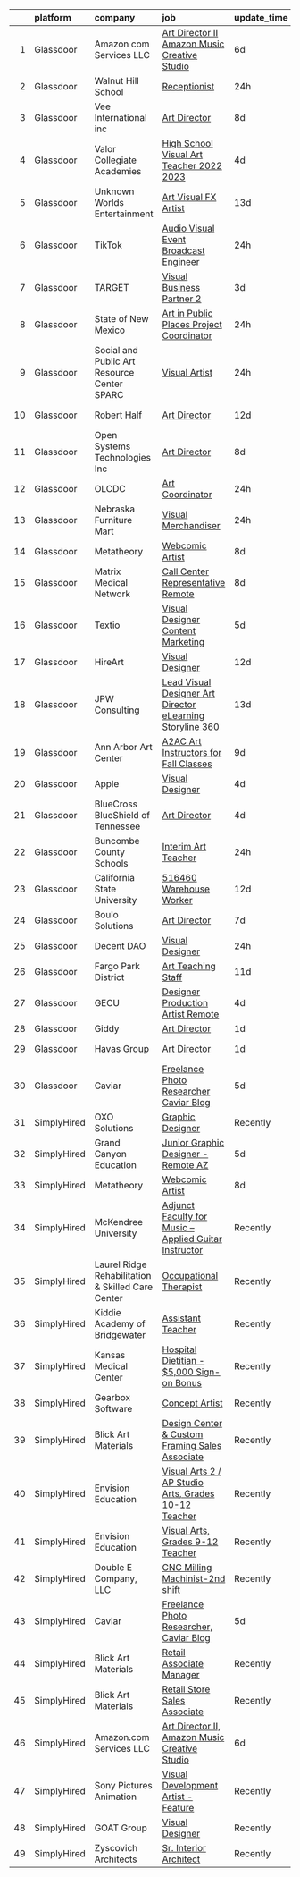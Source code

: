 

|    | platform    | company                                           | job                                                                                                                                                                                                                                                                                                                                                                                                                                                                                                                                                                                                                                                                                                                                                                                                                                                                                                                                                                                                                     | update_time   | location                |
|---:|:------------|:--------------------------------------------------|:------------------------------------------------------------------------------------------------------------------------------------------------------------------------------------------------------------------------------------------------------------------------------------------------------------------------------------------------------------------------------------------------------------------------------------------------------------------------------------------------------------------------------------------------------------------------------------------------------------------------------------------------------------------------------------------------------------------------------------------------------------------------------------------------------------------------------------------------------------------------------------------------------------------------------------------------------------------------------------------------------------------------|:--------------|:------------------------|
|  1 | Glassdoor   | Amazon com Services LLC                           | [Art Director II  Amazon Music Creative Studio](https://www.glassdoor.com/partner/jobListing.htm?pos=115&ao=1136043&s=58&guid=000001823e7083b7ade67d457055d95b&src=GD_JOB_AD&t=SR&vt=w&cs=1_6ae83a21&cb=1658904937782&jobListingId=1008016435378&jrtk=3-0-1g8v710uo2inm001-1g8v710v8i3ba800-81f4403d1ed4addf-)                                                                                                                                                                                                                                                                                                                                                                                                                                                                                                                                                                                                                                                                                                          | 6d            | Remote                  |
|  2 | Glassdoor   | Walnut Hill School                                | [Receptionist](https://www.glassdoor.com/partner/jobListing.htm?pos=129&ao=1136043&s=58&guid=000001823e7083b7ade67d457055d95b&src=GD_JOB_AD&t=SR&vt=w&cs=1_e17763f0&cb=1658904937785&jobListingId=1008031063818&jrtk=3-0-1g8v710uo2inm001-1g8v710v8i3ba800-df5b4aa895a8cf87-)                                                                                                                                                                                                                                                                                                                                                                                                                                                                                                                                                                                                                                                                                                                                           | 24h           | Natick, MA              |
|  3 | Glassdoor   | Vee International inc                             | [Art Director](https://www.glassdoor.com/partner/jobListing.htm?pos=106&ao=1110586&s=58&guid=000001823e7083b7ade67d457055d95b&src=GD_JOB_AD&t=SR&vt=w&ea=1&cs=1_b715a536&cb=1658904937781&jobListingId=1008012096590&cpc=8795CF9063CD573D&jrtk=3-0-1g8v710uo2inm001-1g8v710v8i3ba800-280d21d98f6d21df--6NYlbfkN0Dr6IKwl4lkWnAOZFGyO8hF2TMBrUYSqKPpHH7znGLbnsjvVMpQ7-eveiYjoB_rmKX6iN6SJnSRg7b5hza-xotHDs6isXPf2WCyaeo0vX9AbXl5sWRX9fadHAd-5alw0tkD0M7hNsRnHBD1cKQO-RrPwTMDAVfDnc1Fjkbz-CruxKtoxFXcjJWefE1BEM_o4GELnCOw3p-p7RnO-eHU-OD4sJx1rKDrCxL1S-zbleBdyLQmLInUEAWcaTksHUz2QVoW1BFF3iVKg-kyeLY6W6HARmgftOjNzjzhme0aFu17_oqXYUt_ZrVmXR0eV3N4mT-NiOgbpSuTAldV763MtvwNCeDsog4-N_HtF266u63HHS59xzzE4UDwMb5p8_RnQrNLre0xaNZN-2JkhntdgFmjZS6jxDp5d9bgFuAk8EyM8wJPtxnucAo_Pe_g2bXmCNKwP6Ht3TIDDXhgK2Z2rg7J_oWl5IMw_weRU2zG_vCng2cEAkfCcmOX)                                                                                                                                                                                 | 8d            | Garden City, NY         |
|  4 | Glassdoor   | Valor Collegiate Academies                        | [High School Visual Art Teacher  2022 2023 ](https://www.glassdoor.com/partner/jobListing.htm?pos=124&ao=1136043&s=58&guid=000001823e7083b7ade67d457055d95b&src=GD_JOB_AD&t=SR&vt=w&cs=1_cf4bb65c&cb=1658904937784&jobListingId=1008023754773&jrtk=3-0-1g8v710uo2inm001-1g8v710v8i3ba800-10cbe1d825fb58b8-)                                                                                                                                                                                                                                                                                                                                                                                                                                                                                                                                                                                                                                                                                                             | 4d            | Nashville, TN           |
|  5 | Glassdoor   | Unknown Worlds Entertainment                      | [Art  Visual FX Artist](https://www.glassdoor.com/partner/jobListing.htm?pos=123&ao=1136043&s=58&guid=000001823e7083b7ade67d457055d95b&src=GD_JOB_AD&t=SR&vt=w&cs=1_5e019eb3&cb=1658904937783&jobListingId=1008003593102&jrtk=3-0-1g8v710uo2inm001-1g8v710v8i3ba800-f79e4c06a48c4c69-)                                                                                                                                                                                                                                                                                                                                                                                                                                                                                                                                                                                                                                                                                                                                  | 13d           | San Francisco, CA       |
|  6 | Glassdoor   | TikTok                                            | [Audio Visual Event Broadcast Engineer](https://www.glassdoor.com/partner/jobListing.htm?pos=130&ao=1136043&s=58&guid=000001823e7083b7ade67d457055d95b&src=GD_JOB_AD&t=SR&vt=w&cs=1_ae8b32bd&cb=1658904937786&jobListingId=1008032006428&jrtk=3-0-1g8v710uo2inm001-1g8v710v8i3ba800-3b13a206955d49d6-)                                                                                                                                                                                                                                                                                                                                                                                                                                                                                                                                                                                                                                                                                                                  | 24h           | Los Angeles, CA         |
|  7 | Glassdoor   | TARGET                                            | [Visual Business Partner 2](https://www.glassdoor.com/partner/jobListing.htm?pos=119&ao=1136043&s=58&guid=000001823e7083b7ade67d457055d95b&src=GD_JOB_AD&t=SR&vt=w&cs=1_7ca5c514&cb=1658904937782&jobListingId=1008024276573&jrtk=3-0-1g8v710uo2inm001-1g8v710v8i3ba800-a521257f5425f045-)                                                                                                                                                                                                                                                                                                                                                                                                                                                                                                                                                                                                                                                                                                                              | 3d            | Minneapolis, MN         |
|  8 | Glassdoor   | State of New Mexico                               | [Art in Public Places Project Coordinator](https://www.glassdoor.com/partner/jobListing.htm?pos=114&ao=1136043&s=58&guid=000001823e7083b7ade67d457055d95b&src=GD_JOB_AD&t=SR&vt=w&cs=1_4098be2b&cb=1658904937782&jobListingId=1008031624228&jrtk=3-0-1g8v710uo2inm001-1g8v710v8i3ba800-d51bb99bda08e0e8-)                                                                                                                                                                                                                                                                                                                                                                                                                                                                                                                                                                                                                                                                                                               | 24h           | Santa Fe, NM            |
|  9 | Glassdoor   | Social and Public Art Resource Center  SPARC      | [Visual Artist](https://www.glassdoor.com/partner/jobListing.htm?pos=104&ao=1110586&s=58&guid=000001823e7083b7ade67d457055d95b&src=GD_JOB_AD&t=SR&vt=w&ea=1&cs=1_02ed3054&cb=1658904937781&jobListingId=1008030919170&cpc=C3517E2410EFB392&jrtk=3-0-1g8v710uo2inm001-1g8v710v8i3ba800-610ea3077eb6bca9--6NYlbfkN0BHIfC1zsKGIu0R3teaIu8liT7fbRNLaQeDQfcPJweUK9FtGyWMTNeDI1u7lKa5RP15UaJtCi9LHbLRdkEZLMcmsrtH7ngKR22w4wVXI4u8aZYUvYwrUbv5gbGf1cYDbuuTgwlH-KwdIslWeiNRQhDinXj1_3YRTuMcJwkt5CGCfVwx_Qx-vUJzRaKt0zpRMojVdPoEz0ZJ4P6In2n7G95QL5slec76t5ebDYf0q2Ep1FElJC0kuCDKSrWkEacHyufXe4IIZZ418zbuJKWQd-mAOJzduQrYtn7df8FhfTcMzvLZhOqTkJRP39icVkXdUZ2TqwB7Gmk4ZqegaMHtAh4p0P-PGkONZt-RtpSrDj1G_qXlUzCBjeFsclzNF2g9uR2Mu3188bHyx-cW28m8cLQ9vb6zH3M_pqFHkf-CZbGRERN7W8mS9NIFDzxc46qjNbNzJtYC0BmVynQwRUPcqLAq_yWZyRc7jzYjM3B_OfDTDmgC2rvFcc8Hm0gSV0gDkRU%3D)                                                                                                                                                                  | 24h           | Venice, CA              |
| 10 | Glassdoor   | Robert Half                                       | [Art Director](https://www.glassdoor.com/partner/jobListing.htm?pos=109&ao=1110586&s=58&guid=000001823e7083b7ade67d457055d95b&src=GD_JOB_AD&t=SR&vt=w&ea=1&cs=1_c564fa2e&cb=1658904937782&jobListingId=1008006806082&cpc=8795CF9063CD573D&jrtk=3-0-1g8v710uo2inm001-1g8v710v8i3ba800-189adaf153f90673--6NYlbfkN0CpzDdaQkua3np5pkmj49lKioZwmwxQ-yx5plwbYmV_M_naZz0UvX_-3Rym5RFfVn4BtoAGkewSplp9mAj4eT5jUwDfKOyoZXSfsb1jFh7dJIZ6rWxGJo9J6rSQqSqCXU7q8Vl9Ke0jn7_3ta96pVOIFnKt620_OgbLt1l25OEWsPGEeleBsmRwR-h-2KlfaIzJarhOd9e4J9WwIb6JBsZt-rPszWSK84ykyMlOdceNifshGvPQ0Ygh2bmPYhHyPELRhitFG-_7ip4SC1F3v3UCrJDbQs4suNxIZxa20z_sjjJRvJ06c5kq-UiklRYPlVoTZp8evgQIUyAPc-n_VqYs1a3EX43E-jWjXOKTQSW2NntT5idDkudl_Cz6auu72mKav_UBtE0ekYJFpM-aTlk_y0KdyTYiyn4FRIHK-p5grzMWH_MVASywXi8RnSwDD92a5SmTug2_NKfLXvg59IoAZ-iR2jdHvj7AGltih97kWhQSel76qOTFCx4eJAYcDtJOzubHYSgem2E3CPSxgNT6XaZ0DN5jSoehZ_JNFiRHVzoV6eZSTwbb)                                                                                                                 | 12d           | Santa Monica, CA        |
| 11 | Glassdoor   | Open Systems Technologies  Inc                    | [Art Director](https://www.glassdoor.com/partner/jobListing.htm?pos=103&ao=1110586&s=58&guid=000001823e7083b7ade67d457055d95b&src=GD_JOB_AD&t=SR&vt=w&ea=1&cs=1_cf4012c8&cb=1658904937781&jobListingId=1008011914909&cpc=18E4F2D8CCA3E56E&jrtk=3-0-1g8v710uo2inm001-1g8v710v8i3ba800-90d20c6be5de214c--6NYlbfkN0AH-vKSKf954TbfaTaq1ZlMbLaaYD_U8azoj_hilCWJQADkfFoYjfNx5RInn64u187wL4L7guEVaPj1iYm_ZtYC5TRH_TyT5lhDhM_O1TiebFvR92MvwiA5yQ4gMcLlIwUmte6UuiqBZTDzUQKy4rKuYxZfSJGF9-ubSJTjOFUHp4gRq8xUoMZxii0Z4DnuARwEMrm7GLB5omBz_mUjjk92nqGBGecVvg63vAiqRcfVghkGa15gK-Rs9V4xLh1wMWfsqUSO6Jw2o9GTxpFBjnRtik0WxfgTIjEmiEjKzEPep5NrT7WOo3bY0Y8HCW5cXXor0rYS6ujEsTUB8m7lTOjbX0KJYfoh41l9evws5egnCnyJhTI4vm9M_Tu2_7vkmFrXxW8aqpHvYWABytkOx8bAGaGV2997cEdK3rEqcX9omMPItZ9TCtQgSt4-WG4SIU0gy9hHKPX6DJuZ6zrQLsn3qk8k9r_qoz2GxyiAf7okby2Wz8vx_9JU)                                                                                                                                                                                 | 8d            | Lexington, MA           |
| 12 | Glassdoor   | OLCDC                                             | [Art Coordinator](https://www.glassdoor.com/partner/jobListing.htm?pos=113&ao=1136043&s=58&guid=000001823e7083b7ade67d457055d95b&src=GD_JOB_AD&t=SR&vt=w&cs=1_68f69667&cb=1658904937782&jobListingId=1008031590041&jrtk=3-0-1g8v710uo2inm001-1g8v710v8i3ba800-caf0875668d883cf-)                                                                                                                                                                                                                                                                                                                                                                                                                                                                                                                                                                                                                                                                                                                                        | 24h           | Opa-locka, FL           |
| 13 | Glassdoor   | Nebraska Furniture Mart                           | [Visual Merchandiser](https://www.glassdoor.com/partner/jobListing.htm?pos=101&ao=1110586&s=58&guid=000001823e7083b7ade67d457055d95b&src=GD_JOB_AD&t=SR&vt=w&cs=1_d72f08c7&cb=1658904937780&jobListingId=1008031741160&cpc=BB87703CBE7A6D8A&jrtk=3-0-1g8v710uo2inm001-1g8v710v8i3ba800-fce051a9cba1958a--6NYlbfkN0Bx2LbAMGaa1rfOK_nDgFH7iPSITMHVlgswTeCEeQLKjCuu1dnVq54j81YJZ91nc3L8T0tNnHGxxx7WJImL6u-X1VknCR73kPFn46m5ZYH9nAeWV12XX6fubOq3QSApfGSC__Mn6bGb3_v0kvtr3G4da5bPgzBMzwkAA9xuRaLCpiEeHVqTQzWipeEvF5vM4sBa_Uo3BdLmPfzpRmw3Zl6cKVktIVvqABlnE9aTFTUqiJOGn8dSzRf7ffU3d_n00r5kApsFNPoN2y70nbQWIdFuxnD8Cpu5MVZ1WuLIqLOb2yD4MCKvJmsQLu_CtiYXwMu3Xk55wp7W8CMaDRaUZbsqKFLdNjLTN3sj1nuoU4se0wtS49dPnhpfAz5JpesFeLHXHHmjwCpr7Ey9sSwTMhcHDB040YyNZrTw9RZfYT8YZ7dxibCQAm6HaR70Qn8APRVeo2MsTxgD0KTF5kYWl2VoqXHaU2PpVY-KQnJTLhjyaQhuJ1unn-c3bTzBnG5FCTngAoXM4FTUUDg6B8cReOomFe9T87ce2hpGuNO68-DcXC65ruZaCBZWRVyjb8uwe1D72Btk-ot8kWmXJVaLueKM1LiI7YzucTjnGB8fmJhNebPRZfvh9-q1YQCKAvKZuILcXMU4KCzDPYKr0qBKHX41KS3PFlgCDwo%3D) | 24h           | Kansas City, KS         |
| 14 | Glassdoor   | Metatheory                                        | [Webcomic Artist](https://www.glassdoor.com/partner/jobListing.htm?pos=111&ao=1136043&s=58&guid=000001823e7083b7ade67d457055d95b&src=GD_JOB_AD&t=SR&vt=w&cs=1_0e16e956&cb=1658904937782&jobListingId=1008013565172&jrtk=3-0-1g8v710uo2inm001-1g8v710v8i3ba800-d93b2a4918eb6e61-)                                                                                                                                                                                                                                                                                                                                                                                                                                                                                                                                                                                                                                                                                                                                        | 8d            | California              |
| 15 | Glassdoor   | Matrix Medical Network                            | [Call Center Representative   Remote](https://www.glassdoor.com/partner/jobListing.htm?pos=127&ao=1136043&s=58&guid=000001823e7083b7ade67d457055d95b&src=GD_JOB_AD&t=SR&vt=w&cs=1_ec587a8f&cb=1658904937785&jobListingId=1008013149008&jrtk=3-0-1g8v710uo2inm001-1g8v710v8i3ba800-3f69cac11975d1de-)                                                                                                                                                                                                                                                                                                                                                                                                                                                                                                                                                                                                                                                                                                                    | 8d            | Atlanta, GA             |
| 16 | Glassdoor   | Textio                                            | [Visual Designer  Content Marketing](https://www.glassdoor.com/partner/jobListing.htm?pos=122&ao=1136043&s=58&guid=000001823e7083b7ade67d457055d95b&src=GD_JOB_AD&t=SR&vt=w&cs=1_d0388886&cb=1658904937782&jobListingId=1008021551349&jrtk=3-0-1g8v710uo2inm001-1g8v710v8i3ba800-4003ee3a1da456ed-)                                                                                                                                                                                                                                                                                                                                                                                                                                                                                                                                                                                                                                                                                                                     | 5d            | Seattle, WA             |
| 17 | Glassdoor   | HireArt                                           | [Visual Designer](https://www.glassdoor.com/partner/jobListing.htm?pos=108&ao=1110586&s=58&guid=000001823e7083b7ade67d457055d95b&src=GD_JOB_AD&t=SR&vt=w&ea=1&cs=1_e1526120&cb=1658904937781&jobListingId=1008006990165&cpc=F41FEAB56D215062&jrtk=3-0-1g8v710uo2inm001-1g8v710v8i3ba800-707f6ec11249c099--6NYlbfkN0DSgjPPcnEdvoK3uuxfISLALE6pB1FR7YSHOr_tSg5_QGIhoz_2VqUepdcKLBLI_zQsemZvjWbTmuNU-8qD_5yZ4Wkv_uXn2T-bUm0XKK8bPwPvaWQSs82hJtIXOIR23d3hUCuyKasdapFmOqEz0PaHbJCY_n4FpUa_TzCXZMVtsOZ25JsI9TZ-CQFg_Qr8o7X0bgg2MaUm3J_Kkp_WCxrW1R-4T3FS179l530y7C72_67UQUTlGz5YA_Udl2cC18IIeM6dMVsEWpkyjjC6jCxg435AF1IaaV5j4qEoNbA3VT5W-vIFE02dlm0fwtHKLxavlXtYXJgYQrjJbOS3Kf7OEQudG4lBsgSQVOcioHL24x7dY7gMk0_we49WPousUAQhCWEX0__zyt727FoSXl-e8wmgYPB9feZ5iY4sT4CfSvAqk7JX5Qy1yzSMtV-xk-npWiSWW_iEy0w1HSMX4MlyVVPPxMv5gPnzXeuNXKjDbNtyAY5sXBf20bkrAscVVsl9SxGzkPyEabUgr5L8pbrRG3qZDR0ryne_CjO3Ypa68OekEVolAYyraatEW3C-2vg%3D)                                                                                                | 12d           | Denver, CO              |
| 18 | Glassdoor   | JPW Consulting                                    | [Lead Visual Designer Art Director   eLearning  Storyline 360 ](https://www.glassdoor.com/partner/jobListing.htm?pos=102&ao=1110586&s=58&guid=000001823e7083b7ade67d457055d95b&src=GD_JOB_AD&t=SR&vt=w&ea=1&cs=1_126c94a6&cb=1658904937781&jobListingId=1008002630660&cpc=5C70DC7FEE0D01B1&jrtk=3-0-1g8v710uo2inm001-1g8v710v8i3ba800-fda7671e979a5c29--6NYlbfkN0Bi-g4OEguhQEx4pjzkmulzkFDPdVMQm6g82nLRMcVRUCP1A29PFGK42aLZnoRvyWqIeK8bETKTWZxSmxK7BULyj87ngeg0qbACLWVEBQpXH8C97MZ0LsQJ0nRkOett1f04svFt5vU8uAFR02DHL7QgeBw3s7AbRFaJu3EEsHm64y0bleC4VtryAYVzHHKnxLjQ4zDX0CtshId1RisDFT3RQiniuHY48FQ6e-vSlB-7m0lbf-XeMYFWxSNcWpOe1KzjJsX0nbKEPSdB_W0kmA_BX2jRN2ZJmXuC5tUziFfQfdhf2RWhpeKZ7y-KkvWpPj9W-EoqDyPUbV5Rw5XFoRUKLd6FR47Ro-SWLksbFxFTWzFvQATHB5tRUlbYLoQPR9t0-QXdpZGid30hGfmKLaiCtsiOOK1woTJeob99vPF17Z9d2tXPLySnxfTBNHh8lQT7CL_VWox5itRNqE4APEXL2Vq9N4m2ZeQnHXEhG-7akrcv92MLRUSjgctRweghcITU3vOo48iNubN-T4UdvbJFAfmoxKEdFianeXgaoievbEdNjiJ7HcMV)                                                                | 13d           | Remote                  |
| 19 | Glassdoor   | Ann Arbor Art Center                              | [A2AC Art Instructors for Fall Classes](https://www.glassdoor.com/partner/jobListing.htm?pos=120&ao=1136043&s=58&guid=000001823e7083b7ade67d457055d95b&src=GD_JOB_AD&t=SR&vt=w&cs=1_9a1483bf&cb=1658904937782&jobListingId=1008010455872&jrtk=3-0-1g8v710uo2inm001-1g8v710v8i3ba800-1f8adf2e537a888b-)                                                                                                                                                                                                                                                                                                                                                                                                                                                                                                                                                                                                                                                                                                                  | 9d            | Ann Arbor, MI           |
| 20 | Glassdoor   | Apple                                             | [Visual Designer](https://www.glassdoor.com/partner/jobListing.htm?pos=121&ao=1136043&s=58&guid=000001823e7083b7ade67d457055d95b&src=GD_JOB_AD&t=SR&vt=w&cs=1_e714ae13&cb=1658904937782&jobListingId=1008022537162&jrtk=3-0-1g8v710uo2inm001-1g8v710v8i3ba800-9972ca5bc58af6d7-)                                                                                                                                                                                                                                                                                                                                                                                                                                                                                                                                                                                                                                                                                                                                        | 4d            | Cupertino, CA           |
| 21 | Glassdoor   | BlueCross BlueShield of Tennessee                 | [Art Director](https://www.glassdoor.com/partner/jobListing.htm?pos=128&ao=1136043&s=58&guid=000001823e7083b7ade67d457055d95b&src=GD_JOB_AD&t=SR&vt=w&cs=1_40db6925&cb=1658904937785&jobListingId=1008022744794&jrtk=3-0-1g8v710uo2inm001-1g8v710v8i3ba800-b5753402cfc0053f-)                                                                                                                                                                                                                                                                                                                                                                                                                                                                                                                                                                                                                                                                                                                                           | 4d            | Chattanooga, TN         |
| 22 | Glassdoor   | Buncombe County Schools                           | [Interim Art Teacher](https://www.glassdoor.com/partner/jobListing.htm?pos=117&ao=1136043&s=58&guid=000001823e7083b7ade67d457055d95b&src=GD_JOB_AD&t=SR&vt=w&cs=1_df2595ac&cb=1658904937782&jobListingId=1008029896866&jrtk=3-0-1g8v710uo2inm001-1g8v710v8i3ba800-95ed89c154569e04-)                                                                                                                                                                                                                                                                                                                                                                                                                                                                                                                                                                                                                                                                                                                                    | 24h           | Asheville, NC           |
| 23 | Glassdoor   | California State University                       | [516460   Warehouse Worker](https://www.glassdoor.com/partner/jobListing.htm?pos=110&ao=1136043&s=58&guid=000001823e7083b7ade67d457055d95b&src=GD_JOB_AD&t=SR&vt=w&cs=1_dd04e78a&cb=1658904937781&jobListingId=1008006092971&jrtk=3-0-1g8v710uo2inm001-1g8v710v8i3ba800-f8c652ffc7f1a836-)                                                                                                                                                                                                                                                                                                                                                                                                                                                                                                                                                                                                                                                                                                                              | 12d           | Fullerton, CA           |
| 24 | Glassdoor   | Boulo Solutions                                   | [Art Director](https://www.glassdoor.com/partner/jobListing.htm?pos=107&ao=1110586&s=58&guid=000001823e7083b7ade67d457055d95b&src=GD_JOB_AD&t=SR&vt=w&ea=1&cs=1_8e50a0fe&cb=1658904937781&jobListingId=1008015049216&cpc=451933188B21919D&jrtk=3-0-1g8v710uo2inm001-1g8v710v8i3ba800-39624967cd298484--6NYlbfkN0D27ridyL1cQZM6mrVFW_EFdxxojA_U9myCx73wBqri-FCJMhMa0-S9wi5SOjRz7GOlXE_VKI0ivGMr2iNwS_dD-xau2yFhbKvU6nVlQpEs0Tx_OlkMiFBVlLBw7kJd2f4gTA97EmJwCa71PCplZPSnq_rVMf6uvsRg2SKrcAshFO8DX4jYqzJnN5rFCP--k6hWjRKfyzyU_BlDl4zWR4Qqyj7nzHPMmUWT8csTFBvLtf3iVIqJT0tugO4-ca5DexJ_fRmkC5d5Z21SjgnnkGsGVzX2Nt-gWJqNYqpX0NiojUXq5lgwllIiMfFM32a8xgtT1tOo6BaAK7mSyrJxFK7P_EYURQ_GyjGlJdfaF7BgL7-fnSSEneJw7drJYxtZOf5zsOkK71HamUC55o434g19cmcqdkeX96vSxcsVsy5nb7RJaM_SJlDdp5KSGxfkLcGP4mld1a1HE9O3nRqoCY2CkfB5Fo7f4r3NGcYen8IxcoqXULXPnSe-nUlN9_W_i0M%3D)                                                                                                                                                                   | 7d            | Remote                  |
| 25 | Glassdoor   | Decent DAO                                        | [Visual Designer](https://www.glassdoor.com/partner/jobListing.htm?pos=116&ao=1136043&s=58&guid=000001823e7083b7ade67d457055d95b&src=GD_JOB_AD&t=SR&vt=w&ea=1&cs=1_aef7150d&cb=1658904937782&jobListingId=1008032076977&jrtk=3-0-1g8v710uo2inm001-1g8v710v8i3ba800-9bc1f65e488aaac8-)                                                                                                                                                                                                                                                                                                                                                                                                                                                                                                                                                                                                                                                                                                                                   | 24h           | Remote                  |
| 26 | Glassdoor   | Fargo Park District                               | [Art Teaching Staff](https://www.glassdoor.com/partner/jobListing.htm?pos=125&ao=1136043&s=58&guid=000001823e7083b7ade67d457055d95b&src=GD_JOB_AD&t=SR&vt=w&cs=1_016f53ba&cb=1658904937784&jobListingId=1008008905259&jrtk=3-0-1g8v710uo2inm001-1g8v710v8i3ba800-99fe4625ec34fc1f-)                                                                                                                                                                                                                                                                                                                                                                                                                                                                                                                                                                                                                                                                                                                                     | 11d           | Fargo, ND               |
| 27 | Glassdoor   | GECU                                              | [Designer Production Artist  Remote ](https://www.glassdoor.com/partner/jobListing.htm?pos=126&ao=1136043&s=58&guid=000001823e7083b7ade67d457055d95b&src=GD_JOB_AD&t=SR&vt=w&cs=1_2af910bf&cb=1658904937785&jobListingId=1008024070976&jrtk=3-0-1g8v710uo2inm001-1g8v710v8i3ba800-eba3e9fba45cad5b-)                                                                                                                                                                                                                                                                                                                                                                                                                                                                                                                                                                                                                                                                                                                    | 4d            | Remote                  |
| 28 | Glassdoor   | Giddy                                             | [Art Director](https://www.glassdoor.com/partner/jobListing.htm?pos=105&ao=1110586&s=58&guid=000001823e7083b7ade67d457055d95b&src=GD_JOB_AD&t=SR&vt=w&ea=1&cs=1_0a43a646&cb=1658904937781&jobListingId=1008028453296&cpc=7AD1D84939BBEEF3&jrtk=3-0-1g8v710uo2inm001-1g8v710v8i3ba800-8a0053582b136893--6NYlbfkN0Cd5ZvLdai7cR0fypH5_WiGezUQesq24dbKuF0ly35ya7YYQMwgvinBAODUiiTPnOaj0baN496Kw0TRViLx42z5su2dSW8W0VFgsn_mWK0mkZaPoE_5P2tdkZ6QoffJ007ZmsD9yfdgC_UMNlw0zf3JWDQiGiJTw6YmW7oyqd1_2swEmNA1ww8W1_ccDWg9n8UISa8xhf6I6Fvkkb12UhWJeaX4XET_O73CvQQS4JnNZBMeTJ8-cs5XALtsQ6bDjrSrm7OB3d-AxdcHREHxLILcc_Kji-GCuBdT9RzOr68dZEBZq_AF7DN3U-QiLyEG4y8VibR4JVr5mppBJrNR_PfQGNJ6P3EH0upJ5dCOXnIugrxgSb6V1CZPgzduCHIvYF-lbjkuq9S6jZsqEZvooy-0B-CIXlvCyniPu7-XaTUoNGY8xYTXHOltLnL-ayyIMHKCsH2hge9nzvoP2I7p8gGNjpHDi6u_pJNzf663ofeVIoIH3tLOs6OfR3fBDW9WWH-R4CaZP33tQg%3D%3D)                                                                                                                                                     | 1d            | Austin, TX              |
| 29 | Glassdoor   | Havas Group                                       | [Art Director](https://www.glassdoor.com/partner/jobListing.htm?pos=118&ao=1136043&s=58&guid=000001823e7083b7ade67d457055d95b&src=GD_JOB_AD&t=SR&vt=w&cs=1_838f2d2b&cb=1658904937782&jobListingId=1008028031447&jrtk=3-0-1g8v710uo2inm001-1g8v710v8i3ba800-d6f912f1ec40a740-)                                                                                                                                                                                                                                                                                                                                                                                                                                                                                                                                                                                                                                                                                                                                           | 1d            | New York, NY            |
| 30 | Glassdoor   | Caviar                                            | [Freelance Photo Researcher  Caviar Blog](https://www.glassdoor.com/partner/jobListing.htm?pos=112&ao=1136043&s=58&guid=000001823e7083b7ade67d457055d95b&src=GD_JOB_AD&t=SR&vt=w&ea=1&cs=1_4d8107e4&cb=1658904937782&jobListingId=1008020221257&jrtk=3-0-1g8v710uo2inm001-1g8v710v8i3ba800-4e273a33766cd7d1-)                                                                                                                                                                                                                                                                                                                                                                                                                                                                                                                                                                                                                                                                                                           | 5d            | Remote                  |
| 31 | SimplyHired | OXO Solutions                                     | [Graphic Designer](https://www.simplyhired.com/job/BXUyWLRJM5GqlXxmpwBw-g_A_qs7M6-f7IDZTvQqqHxFROKtKw3p1Q?q=visual+art)                                                                                                                                                                                                                                                                                                                                                                                                                                                                                                                                                                                                                                                                                                                                                                                                                                                                                                 | Recently      | Adobe, AZ               |
| 32 | SimplyHired | Grand Canyon Education                            | [Junior Graphic Designer - Remote AZ](https://www.simplyhired.com/job/GoYawNp5Te-Acs8HtpQnR7Za_zAvKz9dY-GF7MVR4SZDORQ-__GegQ?q=visual+art)                                                                                                                                                                                                                                                                                                                                                                                                                                                                                                                                                                                                                                                                                                                                                                                                                                                                              | 5d            | Phoenix, AZ             |
| 33 | SimplyHired | Metatheory                                        | [Webcomic Artist](https://www.simplyhired.com/job/Lon5lgaypp7RJIrc3KBBrNHMoD3_i3r6Cf5rvWMt4A15ZDFk3Vh_yg?q=visual+art)                                                                                                                                                                                                                                                                                                                                                                                                                                                                                                                                                                                                                                                                                                                                                                                                                                                                                                  | 8d            | California              |
| 34 | SimplyHired | McKendree University                              | [Adjunct Faculty for Music – Applied Guitar Instructor](https://www.simplyhired.com/job/G7C8qczb_62k8-cgGHWoUDuOd89dlN43fxdpfs-c0rm75aFfN4Sacw?q=visual+art)                                                                                                                                                                                                                                                                                                                                                                                                                                                                                                                                                                                                                                                                                                                                                                                                                                                            | Recently      | Lebanon, IL             |
| 35 | SimplyHired | Laurel Ridge Rehabilitation & Skilled Care Center | [Occupational Therapist](https://www.simplyhired.com/job/IZuW4AJydVgchiIpQJPzAF8pCCIgs7jIimPej3GDEQdJak8bjnKDDg?q=visual+art)                                                                                                                                                                                                                                                                                                                                                                                                                                                                                                                                                                                                                                                                                                                                                                                                                                                                                           | Recently      | Boston, MA              |
| 36 | SimplyHired | Kiddie Academy of Bridgewater                     | [Assistant Teacher](https://www.simplyhired.com/job/vARPK6YtgeaH25gtXwIrQ8TFAhHvW19E9Cf9IyC0NUJWL70AbmXJ8g?q=visual+art)                                                                                                                                                                                                                                                                                                                                                                                                                                                                                                                                                                                                                                                                                                                                                                                                                                                                                                | Recently      | Bridgewater, NJ         |
| 37 | SimplyHired | Kansas Medical Center                             | [Hospital Dietitian - $5,000 Sign-on Bonus](https://www.simplyhired.com/job/aVGGWAeHqAdO4LwvQYMKAGvBYm42VFuIxyWE8MBDXfYW-s7rb-3sFw?q=visual+art)                                                                                                                                                                                                                                                                                                                                                                                                                                                                                                                                                                                                                                                                                                                                                                                                                                                                        | Recently      | Andover, KS             |
| 38 | SimplyHired | Gearbox Software                                  | [Concept Artist](https://www.simplyhired.com/job/zm_GLgZZuFF002QCrAeJCjw_ZqLtY96Khw2P1rCnOnLcRNk6Jgl8aA?q=visual+art)                                                                                                                                                                                                                                                                                                                                                                                                                                                                                                                                                                                                                                                                                                                                                                                                                                                                                                   | Recently      | Frisco, TX              |
| 39 | SimplyHired | Blick Art Materials                               | [Design Center & Custom Framing Sales Associate](https://www.simplyhired.com/job/9dc_3bJ7EEMIG-y2Lj6dpOjfEIGK_EkHWmM1wC9jiqGYMbFM4CAO3A?q=visual+art)                                                                                                                                                                                                                                                                                                                                                                                                                                                                                                                                                                                                                                                                                                                                                                                                                                                                   | Recently      | Tempe, AZ +23 locations |
| 40 | SimplyHired | Envision Education                                | [Visual Arts 2 / AP Studio Arts, Grades 10-12 Teacher](https://www.simplyhired.com/job/PfK_nRqkoxHsekLhq0uLAAgFX95G5tAE0ZEVg5sf2EJGb8VTB1sqCg?q=visual+art)                                                                                                                                                                                                                                                                                                                                                                                                                                                                                                                                                                                                                                                                                                                                                                                                                                                             | Recently      | San Francisco, CA       |
| 41 | SimplyHired | Envision Education                                | [Visual Arts, Grades 9-12 Teacher](https://www.simplyhired.com/job/fzX7k8nY9akYsVcaFhhnsD9Ppo0r-PYvYwUyu8Zz_aKHVKDFWEry8Q?q=visual+art)                                                                                                                                                                                                                                                                                                                                                                                                                                                                                                                                                                                                                                                                                                                                                                                                                                                                                 | Recently      | San Francisco, CA       |
| 42 | SimplyHired | Double E Company, LLC                             | [CNC Milling Machinist-2nd shift](https://www.simplyhired.com/job/PB_NR4WYBXytW3lLl3cqRIdJZ-FV-swQPOkGCC5Z_moXguhw6nasBA?q=visual+art)                                                                                                                                                                                                                                                                                                                                                                                                                                                                                                                                                                                                                                                                                                                                                                                                                                                                                  | Recently      | West Bridgewater, MA    |
| 43 | SimplyHired | Caviar                                            | [Freelance Photo Researcher, Caviar Blog](https://www.simplyhired.com/job/tOlGUzi0Zeeq8vZh3vg9MN3hdAoOTQmJm4tOrMY_4WyzhLW9k2FKBA?q=visual+art)                                                                                                                                                                                                                                                                                                                                                                                                                                                                                                                                                                                                                                                                                                                                                                                                                                                                          | 5d            | Remote                  |
| 44 | SimplyHired | Blick Art Materials                               | [Retail Associate Manager](https://www.simplyhired.com/job/R8hyEh4mKwmaP2n-81_KhuJz9ica8cHLSsvb1FAjJpbbI_4HSY-wlA?q=visual+art)                                                                                                                                                                                                                                                                                                                                                                                                                                                                                                                                                                                                                                                                                                                                                                                                                                                                                         | Recently      | Tempe, AZ +18 locations |
| 45 | SimplyHired | Blick Art Materials                               | [Retail Store Sales Associate](https://www.simplyhired.com/job/UGfXgITeFExp90ES8KCAfIL1a_tcVBCZ6yd2Js3r1v0XEIIiMUtpsw?q=visual+art)                                                                                                                                                                                                                                                                                                                                                                                                                                                                                                                                                                                                                                                                                                                                                                                                                                                                                     | Recently      | Tempe, AZ +50 locations |
| 46 | SimplyHired | Amazon.com Services LLC                           | [Art Director II, Amazon Music Creative Studio](https://www.simplyhired.com/job/_89rlrMRPdMs1cN_jQNWlpiYo4EFkEc_tssMADQekTrhh-TO7vua_w?q=visual+art)                                                                                                                                                                                                                                                                                                                                                                                                                                                                                                                                                                                                                                                                                                                                                                                                                                                                    | 6d            | Remote                  |
| 47 | SimplyHired | Sony Pictures Animation                           | [Visual Development Artist - Feature](https://www.simplyhired.com/job/__l3QV_kINNExp5pBBoEZ4h0ypddIMq66mbnKSUA9j9fi8F8dGUsUA?q=visual+art)                                                                                                                                                                                                                                                                                                                                                                                                                                                                                                                                                                                                                                                                                                                                                                                                                                                                              | Recently      | Culver City, CA         |
| 48 | SimplyHired | GOAT Group                                        | [Visual Designer](https://www.simplyhired.com/job/_pMABjasQnC6Kjsddnao3Avqh1mQpX-KZKVbp3CiHlY0QuQRBSVq1g?q=visual+art)                                                                                                                                                                                                                                                                                                                                                                                                                                                                                                                                                                                                                                                                                                                                                                                                                                                                                                  | Recently      | Los Angeles, CA         |
| 49 | SimplyHired | Zyscovich Architects                              | [Sr. Interior Architect](https://www.simplyhired.com/job/T7oet47aCOFHKQsEghPBtusux2cJdi0zmkul-G67QosaeOLXQtvx5Q?q=visual+art)                                                                                                                                                                                                                                                                                                                                                                                                                                                                                                                                                                                                                                                                                                                                                                                                                                                                                           | Recently      | Miami, FL               |